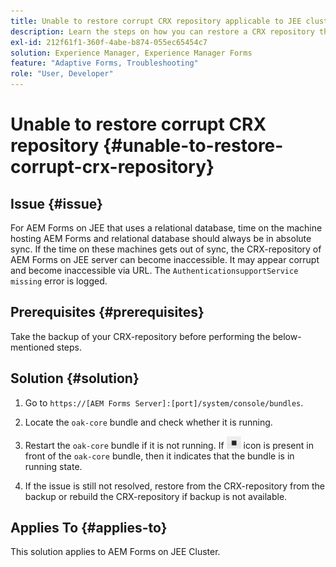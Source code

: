 ```yaml
---
title: Unable to restore corrupt CRX repository applicable to JEE cluster server
description: Learn the steps on how you can restore a CRX repository that is corrupt.
exl-id: 212f61f1-360f-4abe-b874-055ec65454c7
solution: Experience Manager, Experience Manager Forms
feature: "Adaptive Forms, Troubleshooting"
role: "User, Developer"
---
```

# Unable to restore corrupt CRX repository {#unable-to-restore-corrupt-crx-repository}

## Issue {#issue}

For AEM Forms on JEE that uses a relational database, time on the machine hosting AEM Forms and relational database should always be in absolute sync. If the time on these machines gets out of sync, the CRX-repository of AEM Forms on JEE server can become inaccessible. It may appear corrupt and become inaccessible via URL. The `AuthenticationsupportService missing` error is logged.

## Prerequisites {#prerequisites}

Take the backup of your CRX-repository before performing the below-mentioned steps.

## Solution {#solution}

1. Go to  `https://[AEM Forms Server]:[port]/system/console/bundles`. 

1. Locate the `oak-core` bundle and check whether it is running. 

1. Restart the `oak-core` bundle if it is not running. If  ![Pause button](/help/forms/using/assets/stop.png) icon is present in front of the `oak-core` bundle, then it indicates that the bundle is in running state. 

1. If the issue is still not resolved, restore from the CRX-repository from the backup or rebuild the CRX-repository if backup is not available. 


## Applies To {#applies-to}

This solution applies to AEM Forms on JEE Cluster.
